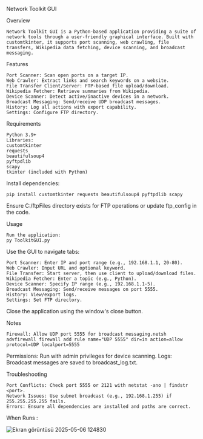 Network Toolkit GUI


Overview

    Network Toolkit GUI is a Python-based application providing a suite of network tools through a user-friendly graphical interface. Built with customtkinter, it supports port scanning, web crawling, file transfers, Wikipedia data fetching, device scanning, and broadcast messaging.
    
Features

    Port Scanner: Scan open ports on a target IP.
    Web Crawler: Extract links and search keywords on a website.
    File Transfer Client/Server: FTP-based file upload/download.
    Wikipedia Fetcher: Retrieve summaries from Wikipedia.
    Device Scanner: Detect active/inactive devices in a network.
    Broadcast Messaging: Send/receive UDP broadcast messages.
    History: Log all actions with export capability.
    Settings: Configure FTP directory.

Requirements

    Python 3.9+
    Libraries:
    customtkinter
    requests
    beautifulsoup4
    pyftpdlib
    scapy
    tkinter (included with Python)

Install dependencies:

    pip install customtkinter requests beautifulsoup4 pyftpdlib scapy


Ensure C:/ftpFiles directory exists for FTP operations or update ftp_config in the code.

Usage

    Run the application:
    py ToolkitGUI.py

Use the GUI to navigate tabs:

    Port Scanner: Enter IP and port range (e.g., 192.168.1.1, 20-80).
    Web Crawler: Input URL and optional keyword.
    File Transfer: Start server, then use client to upload/download files.
    Wikipedia Fetcher: Enter a topic (e.g., Python).
    Device Scanner: Specify IP range (e.g., 192.168.1.1-5).
    Broadcast Messaging: Send/receive messages on port 5555.
    History: View/export logs.
    Settings: Set FTP directory.

Close the application using the window's close button.

Notes

    Firewall: Allow UDP port 5555 for broadcast messaging.netsh advfirewall firewall add rule name="UDP 5555" dir=in action=allow protocol=UDP localport=5555


Permissions: Run with admin privileges for device scanning.
Logs: Broadcast messages are saved to broadcast_log.txt.

Troubleshooting

    Port Conflicts: Check port 5555 or 2121 with netstat -ano | findstr <port>.
    Network Issues: Use subnet broadcast (e.g., 192.168.1.255) if 255.255.255.255 fails.
    Errors: Ensure all dependencies are installed and paths are correct.


When Runs :

![Ekran görüntüsü 2025-05-06 124830](https://github.com/user-attachments/assets/e6198e28-f6db-4f6b-842c-e2186a9e0603)
